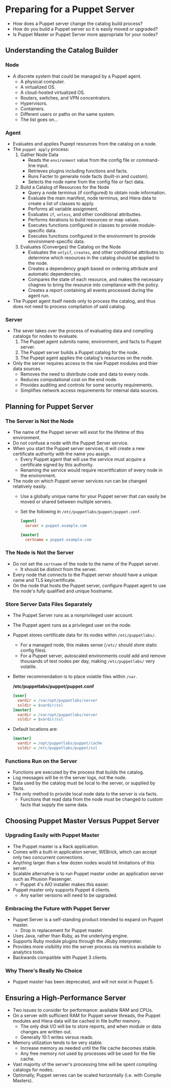 # Preparing for a Puppet Server

- How does a Puppet server change the catalog build process?
- How do you build a Puppet server so it is easily moved or upgraded?
- Is Puppet Master or Puppet Server more appropriate for your nodes?

## Understanding the Catalog Builder

### Node

- A discrete system that could be managed by a Puppet agent.
  - A physical computer.
  - A virtualized OS.
  - A cloud-hosted virtualized OS.
  - Routers, switches, and VPN concentrators.
  - Hypervisors.
  - Containers.
  - Different users or paths on the same system.
  - The list goes on...

### Agent

- Evaluates and applies Pupept resources from the catalog on a node.
- The `puppet apply` process:
  1. Gather Node Data
     - Reads the `environment` value from the config file or command-line input.
     - Retrieves plugins including functions and facts.
     - Runs Facter to generate node facts (built-in and custom).
     - Selects the node name from the config file or fact data.
  1. Build a Catalog of Resources for the Node
     - Query a node terminus (if configured) to obtain node information.
     - Evaluate the main manifest, node terminus, and Hiera data to create a list of classes to apply.
     - Performs all variable assignment.
     - Evaluates `if`, `unless`, and other conditional attributtes.
     - Performs iterations to build resources or map values.
     - Executes functions configured in classes to provide module-specific data.
     - Executes functions configured in the environment to provide environment-specific data.
  1. Evaluates (Converges) the Catalog on the Node
     - Evaluates the `onlyif`, `creates`, and other conditional attributes to determine which resources in the catalog should be applied to the node.
     - Creates a dependency graph based on ordering attribute and automatic dependencies.
     - Compares the state of each resource, and makes the necessary chagnes to bring the resource into compliance with the policy.
     - Creates a report containing all events processed during the agent run.
- The Puppet agent itself needs only to process the catalog, and thus does not need to process compilation of said catalog.

### Server

- The sever takes over the process of evaluating data and compiling catalogs for nodes to evaluate.
  1. The Puppet agent submits name, environment, and facts to Puppet server.
  1. The Puppet server builds a Puppet catalog for the node.
  1. The Pupept agent applies the catalog's resources on the node.
- Only the server requires access to the raw Puppet modules and thier data sources.
  - Removes the need to distribute code and data to every node.
  - Reduces computational cost on the end node.
  - Provides auditing and controls for some security requirements.
  - Simplifies network access requirements for internal data sources.

## Planning for Puppet Server

### The Server is Not the Node

- The name of the Puppet server will exist for the lifetime of this environment.
- Do not confuse a node with the Puppet Server service.
- When you start the Puppet server services, it will create a new certificate authority with the name you assign.
  - Every Puppet agent that will use the service must acquire a certificate signed by this authority.
  - Renaming the service would require recertification of every node in the environment.
- The node on which Puppet server services run can be changed relatively easily.
  - Use a globally unique name for your Puppet server that can easily be moved or shared between multiple servers.
  - Set the following in `/etc/puppetlabs/puppet/puppet.conf`.

    ```ini
    [agent]
      server = puppet.example.com

    [master]
      certname = puppet.example.com
    ```

### The Node is Not the Server

- Do not set the `certname` of the node to the name of the Puppet server.
  - It should be distinct from the server.
- Every node that connects to the Puppet server should have a unique name and TLS key/certificate.
- On the node that hosts the Puppet server, configure Puppet agent to use the node's fully qualified and unique hostname.

### Store Server Data Files Separately

- The Puppet Server runs as a nonprivileged user account.
- The Puppet agent runs as a privileged user on the node.
- Puppet stores certificate data for its nodes within `/etc/puppetlabs/`.
  - For a managed node, this makes sense (`/etc/` should store static config files).
  - For a Puppet server, autoscaled environments could add and remove thousands of test nodes per day, making `/etc/puppetlabs/` very volatile.
- Better recommendation is to place volatile files within `/var`.

  **/etc/puppetlabs/puppet/puppet.conf**

  ```ini
  [user]
    vardir = /var/opt/puppetlabs/server
    ssldir = $vardir/ssl
  [master]
    vardir = /var/opt/puppetlabs/server
    ssldir = $vardir/ssl
  ```

- Default locations are:

  ```ini
  [master]
    vardir = /opt/puppetlabs/puppet/cache
    ssldir = /etc/puppetlabs/puppet/ssl
  ```

### Functions Run on the Server

- Functions are executed by the process that builds the catalog.
- Log messages will be in the server logs, not the node.
- Data used by the catalog must be local to the server, or supplied by facts.
- The only method to provide local node data to the server is via facts.
  - Functions that read data from the node must be changed to custom facts that supply the same data.

## Choosing Puppet Master Versus Puppet Server

### Upgrading Easily with Puppet Master

- The Puppet master is a Rack application.
- Comes with a built-in application server, WEBrick, which can accept only two concurrent connections.
- Anything larger than a few dozen nodes would hit limitations of this server.
- Scalable alternative is to run Puppet master under an application server such as Phusion Passenger.
  - Puppet 4's AIO installer makes this easier.
- Puppet master only supports Puppet 4 clients.
  - Any earlier versions will need to be upgraded.

### Embracing the Future with Puppet Server

- Puppet Server is a self-standing product intended to expand on Puppet master.
  - Drop in replacement for Puppet master.
- Uses Java, rather than Ruby, as the underlying engine.
- Supports Ruby module plugins through the JRuby interpreter.
- Provides more visibility into the server process via metrics available to analytics tools.
- Backwards compatible with Puppet 3 clients.

### Why There's Really No Choice

- Puppet master has been deprecated, and will not exist in Puppet 5.

## Ensuring a High-Performance Server

- Two issues to consider for performance: available RAM and CPUs.
- On a server with sufficient RAM for Puppet server threads, the Puppet modules and Hiera data will be cached in file buffer memory.
  - The only disk I/O will be to store reports, and when module or data changes are written out.
  - Generally 10:1 writes versus reads.
- Memory utilization tends to be very stable.
  - Increase memory as needed until the file cache becomes stable.
  - Any free memory not used by processes will be used for the file cache.
- Vast majority of the server's processing time will be spent compiling catalogs for nodes.
- Optionally, Puppet serves can be scaled horizontally (i.e. with Compile Masters).